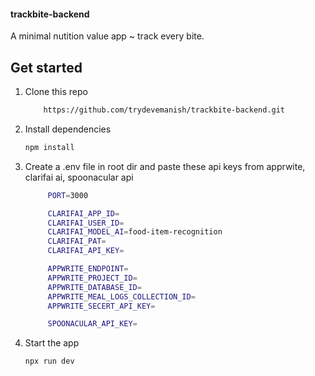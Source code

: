 #### trackbite-backend

A minimal nutition value app ~ track every bite.

## Get started

1. Clone this repo 

    ```bash
        https://github.com/trydevemanish/trackbite-backend.git
    ```

2. Install dependencies

   ```bash
   npm install
   ```
   
3. Create a .env file in root dir and paste these api keys from apprwite, clarifai ai, spoonacular api

   ```bash
        PORT=3000

        CLARIFAI_APP_ID=
        CLARIFAI_USER_ID=
        CLARIFAI_MODEL_AI=food-item-recognition
        CLARIFAI_PAT=
        CLARIFAI_API_KEY=

        APPWRITE_ENDPOINT=
        APPWRITE_PROJECT_ID=
        APPWRITE_DATABASE_ID=
        APPWRITE_MEAL_LOGS_COLLECTION_ID=
        APPWRITE_SECERT_API_KEY=

        SPOONACULAR_API_KEY=
   ```
   
4. Start the app

   ```bash
   npx run dev
   ```

